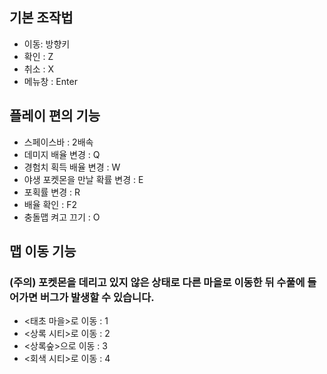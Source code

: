 ## 기본 조작법
- 이동: 방향키
- 확인 : Z
- 취소 : X
- 메뉴창 : Enter

## 플레이 편의 기능
- 스페이스바 : 2배속
- 데미지 배율 변경 : Q
- 경험치 획득 배율 변경 : W
- 야생 포켓몬을 만날 확률 변경 : E
- 포획률 변경 : R
- 배율 확인 : F2
- 충돌맵 켜고 끄기 : O

## 맵 이동 기능
### (주의) 포켓몬을 데리고 있지 않은 상태로 다른 마을로 이동한 뒤 수풀에 들어가면 버그가 발생할 수 있습니다.
- <태초 마을>로 이동 : 1
- <상록 시티>로 이동 : 2
- <상록숲>으로 이동 : 3
- <회색 시티>로 이동 : 4
